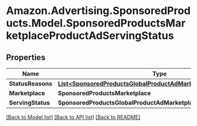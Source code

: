 # Amazon.Advertising.SponsoredProducts.Model.SponsoredProductsMarketplaceProductAdServingStatus

## Properties

Name | Type | Description | Notes
------------ | ------------- | ------------- | -------------
**StatusReasons** | [**List&lt;SponsoredProductsGlobalProductAdMarketplaceServingReason&gt;**](SponsoredProductsGlobalProductAdMarketplaceServingReason.md) |  | [optional] 
**Marketplace** | **SponsoredProductsMarketplace** |  | [optional] 
**ServingStatus** | **SponsoredProductsGlobalProductAdMarketplaceServingStatus** |  | 

[[Back to Model list]](../README.md#documentation-for-models) [[Back to API list]](../README.md#documentation-for-api-endpoints) [[Back to README]](../README.md)

